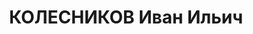 ---
title: КОЛЕСНИКОВ Иван Ильич
description: "Род. в 1902, ст-ца Новотитаровская, русский, обр.: среднее техническое,\
  \ искл. из ВКП(б) в июле 1937г. Проживал: г. Туапсе. Начальник Туапсинского отделения\
  \ паровозного хозяйства \n  Арестован 20.08.1937. Обв. в том, что создал и возглавлял\
  \ диверсионно-вредительскую группу. Приговор: выездная сессия ВК ВС СССР, 17.12.1937\
  \ – ВМН. Расстрелян 17.12.1937, в г. Ростове-на-Дону. \n  Реабилитирован ВК ВС СССР\
  \ 02.12.1958"
---